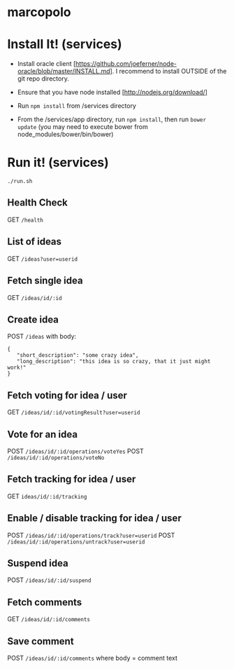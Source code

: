 marcopolo
=========

Install It! (services)
======================

- Install oracle client [https://github.com/joeferner/node-oracle/blob/master/INSTALL.md].  I recommend to install OUTSIDE of the git repo directory.

- Ensure that you have node installed [http://nodejs.org/download/]

- Run `npm install` from /services directory

- From the /services/app directory, run `npm install`, then run `bower update` (you may need to execute bower from node_modules/bower/bin/bower)

Run it! (services)
==================
`./run.sh`

Health Check
------------
GET `/health`

List of ideas
-------------
GET `/ideas?user=userid`

Fetch single idea
-----------------
GET `/ideas/id/:id`

Create idea
-----------
POST `/ideas`
with body:
```
{
   "short_description": "some crazy idea",
   "long_description": "this idea is so crazy, that it just might work!"
}
```

Fetch voting for idea / user
----------------------------
GET `/ideas/id/:id/votingResult?user=userid`

Vote for an idea
----------------
POST `/ideas/id/:id/operations/voteYes`
POST `/ideas/id/:id/operations/voteNo`

Fetch tracking for idea / user
------------------------------
GET `ideas/id/:id/tracking`

Enable / disable tracking for idea / user
-----------------------------------------
POST `/ideas/id/:id/operations/track?user=userid`
POST `/ideas/id/:id/operations/untrack?user=userid`

Suspend idea
------------
POST `/ideas/id/:id/suspend`

Fetch comments
--------------
GET `/ideas/id/:id/comments`

Save comment
------------
POST `/ideas/id/:id/comments`
where body = comment text

